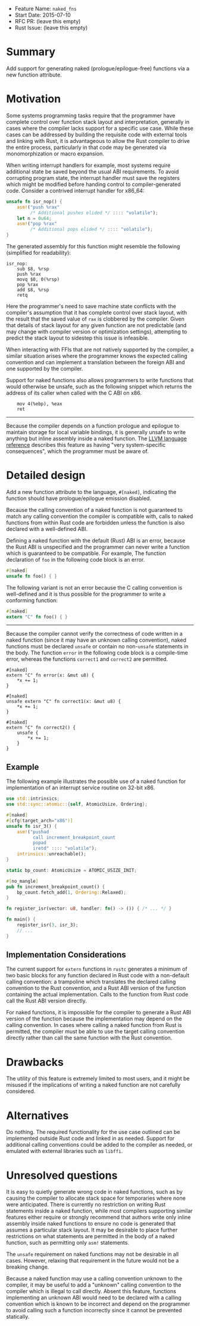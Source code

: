 - Feature Name: `naked_fns`
- Start Date: 2015-07-10
- RFC PR: (leave this empty)
- Rust Issue: (leave this empty)

# Summary

Add support for generating naked (prologue/epilogue-free) functions via a new
function attribute.

# Motivation

Some systems programming tasks require that the programmer have complete control
over function stack layout and interpretation, generally in cases where the
compiler lacks support for a specific use case. While these cases can be
addressed by building the requisite code with external tools and linking with
Rust, it is advantageous to allow the Rust compiler to drive the entire process,
particularly in that code may be generated via monomorphization or macro
expansion.

When writing interrupt handlers for example, most systems require additional
state be saved beyond the usual ABI requirements.  To avoid corrupting program
state, the interrupt handler must save the registers which might be modified
before handing control to compiler-generated code. Consider a contrived
interrupt handler for x86\_64:

```rust
unsafe fn isr_nop() {
    asm!("push %rax"
         /* Additional pushes elided */ :::: "volatile");
    let n = 0u64;
    asm!("pop %rax"
         /* Additional pops elided */ :::: "volatile");
}
```

The generated assembly for this function might resemble the following
(simplified for readability):

```x86
isr_nop:
    sub $8, %rsp
    push %rax
    movq $0, 0(%rsp)
    pop %rax
    add $8, %rsp
    retq
```

Here the programmer's need to save machine state conflicts with the compiler's
assumption that it has complete control over stack layout, with the result that
the saved value of `rax` is clobbered by the compiler. Given that details of
stack layout for any given function are not predictable (and may change with
compiler version or optimization settings), attempting to predict the stack
layout to sidestep this issue is infeasible.

When interacting with FFIs that are not natively supported by the compiler,
a similar situation arises where the programmer knows the expected calling
convention and can implement a translation between the foreign ABI and one
supported by the compiler.

Support for naked functions also allows programmers to write functions that
would otherwise be unsafe, such as the following snippet which returns the
address of its caller when called with the C ABI on x86.

```
    mov 4(%ebp), %eax
    ret
```

---

Because the compiler depends on a function prologue and epilogue to maintain
storage for local variable bindings, it is generally unsafe to write anything
but inline assembly inside a naked function.  The [LLVM language
reference](http://llvm.org/docs/LangRef.html#function-attributes) describes this
feature as having "very system-specific consequences", which the programmer must
be aware of.

# Detailed design

Add a new function attribute to the language, `#[naked]`, indicating the
function should have prologue/epilogue emission disabled.

Because the calling convention of a naked function is not guaranteed to match
any calling convention the compiler is compatible with, calls to naked functions
from within Rust code are forbidden unless the function is also declared with
a well-defined ABI.

Defining a naked function with the default (Rust) ABI is an error, because the
Rust ABI is unspecified and the programmer can never write a function which is
guaranteed to be compatible. For example, The function declaration of `foo` in
the following code block is an error.

```rust
#[naked]
unsafe fn foo() { }
```

The following variant is not an error because the C calling convention is
well-defined and it is thus possible for the programmer to write a conforming
function:

```rust
#[naked]
extern "C" fn foo() { }
```

---

Because the compiler cannot verify the correctness of code written in a naked
function (since it may have an unknown calling convention), naked functions must
be declared `unsafe` or contain no non-`unsafe` statements in the body. The
function `error` in the following code block is a compile-time error, whereas
the functions `correct1` and `correct2` are permitted.

```
#[naked]
extern "C" fn error(x: &mut u8) {
    *x += 1;
}

#[naked]
unsafe extern "C" fn correct1(x: &mut u8) {
    *x += 1;
}

#[naked]
extern "C" fn correct2() {
    unsafe {
        *x += 1;
    }
}
```

## Example

The following example illustrates the possible use of a naked function for
implementation of an interrupt service routine on 32-bit x86.

```rust
use std::intrinsics;
use std::sync::atomic::{self, AtomicUsize, Ordering};

#[naked]
#[cfg(target_arch="x86")]
unsafe fn isr_3() {
    asm!("pushad
          call increment_breakpoint_count
          popad
          iretd" :::: "volatile");
    intrinsics::unreachable();
}

static bp_count: AtomicUsize = ATOMIC_USIZE_INIT;

#[no_mangle]
pub fn increment_breakpoint_count() {
    bp_count.fetch_add(1, Ordering::Relaxed);
}

fn register_isr(vector: u8, handler: fn() -> ()) { /* ... */ }

fn main() {
    register_isr(3, isr_3);
    // ...
}
```

## Implementation Considerations

The current support for `extern` functions in `rustc` generates a minimum of two
basic blocks for any function declared in Rust code with a non-default calling
convention: a trampoline which translates the declared calling convention to the
Rust convention, and a Rust ABI version of the function containing the actual
implementation. Calls to the function from Rust code call the Rust ABI version
directly.

For naked functions, it is impossible for the compiler to generate a Rust ABI
version of the function because the implementation may depend on the calling
convention. In cases where calling a naked function from Rust is permitted, the
compiler must be able to use the target calling convention directly rather than
call the same function with the Rust convention.

# Drawbacks

The utility of this feature is extremely limited to most users, and it might be
misused if the implications of writing a naked function are not carefully
considered.

# Alternatives

Do nothing. The required functionality for the use case outlined can be
implemented outside Rust code and linked in as needed. Support for additional
calling conventions could be added to the compiler as needed, or emulated with
external libraries such as `libffi`.

# Unresolved questions

It is easy to quietly generate wrong code in naked functions, such as by causing
the compiler to allocate stack space for temporaries where none were
anticipated. There is currently no restriction on writing Rust statements inside
a naked function, while most compilers supporting similar features either
require or strongly recommend that authors write only inline assembly inside
naked functions to ensure no code is generated that assumes a particular stack
layout. It may be desirable to place further restrictions on what statements are
permitted in the body of a naked function, such as permitting only `asm!`
statements.

The `unsafe` requirement on naked functions may not be desirable in all cases.
However, relaxing that requirement in the future would not be a breaking change.

Because a naked function may use a calling convention unknown to the compiler,
it may be useful to add a "unknown" calling convention to the compiler which is
illegal to call directly. Absent this feature, functions implementing an unknown
ABI would need to be declared with a calling convention which is known to be
incorrect and depend on the programmer to avoid calling such a function
incorrectly since it cannot be prevented statically.

